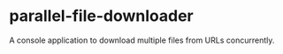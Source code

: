 # parallel-file-downloader
A console application to download multiple files from URLs concurrently.
